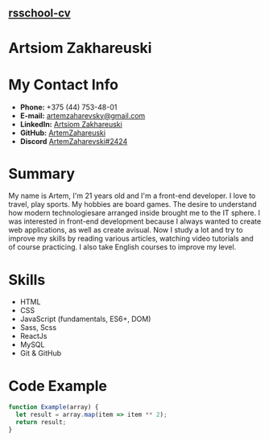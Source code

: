 ## [rsschool-cv](rsschool-cv)

# Artsiom Zakhareuski

# My Contact Info

* **Phone:** +375 (44) 753-48-01
* **E-mail:** [artemzaharevsky@gmail.com](artemzaharevsky@gmail.com)
* **LinkedIn:** [Artsiom Zakhareuski](https://www.linkedin.com/in/azaaaart/)
* **GitHub:** [ArtemZahareuski](https://github.com/ArtemZahareuski)
* **Discord** [ArtemZaharevski#2424](ArtemZaharevski#2424)

# Summary

My name is Artem, I'm 21 years old and I'm a front-end developer. I love to travel, play sports. My hobbies are board games. The desire to understand how modern technologiesare arranged inside brought me to the IT sphere. I was interested in front-end development because I always wanted to create web applications, as well as create avisual. Now I study a lot and try to improve my skills by reading various articles, watching video tutorials and of course practicing. I also take English courses to improve my level.

# Skills

* HTML
* CSS
* JavaScript (fundamentals, ES6+, DOM)
* Sass, Scss
* ReactJs
* MySQL
* Git & GitHub

# Code Example

```js
function Example(array) {
  let result = array.map(item => item ** 2);
  return result;
}
```
